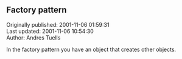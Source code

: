## Factory pattern  
Originally published: 2001-11-06 01:59:31  
Last updated: 2001-11-06 10:54:30  
Author: Andres Tuells  
  
In the factory pattern you have an object that creates other objects.